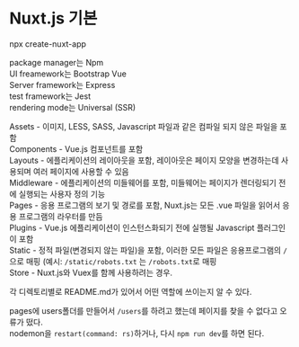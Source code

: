 # Nuxt.js 기본

npx create-nuxt-app <projectName>

package manager는 Npm\
UI freamework는 Bootstrap Vue\
Server framework는 Express\
test framework는 Jest\
rendering mode는 Universal (SSR)

Assets - 이미지, LESS, SASS, Javascript 파일과 같은 컴파일 되지 않은 파일을 포함\
Components - Vue.js 컴포넌트를 포함\
Layouts - 에플리케이션의 레이아웃을 포함, 레이아웃은 페이지 모양을 변경하는데 사용되며 여러 페이지에 사용할 수 있음\
Middleware - 에플리케이션의 미들웨어를 포함, 미들웨어는 페이지가 렌더링되기 전에 실행되는 사용자 정의 기능\
Pages - 응용 프로그램의 보기 및 경로를 포함, Nuxt.js는 모든 .vue 파일을 읽어서 응용 프로그램의 라우터를 만듬\
Plugins - Vue.js 에플리케이션이 인스턴스화되기 전에 실행될 Javascript 플러그인이 포함\
Static - 정적 파일(변경되지 않는 파일)을 포함, 이러한 모든 파일은 응용프로그램의 `/` 으로 매핑 (예시: `/static/robots.txt` 는 `/robots.txt`로 매핑\
Store - Nuxt.js와 Vuex를 함께 사용하려는 경우. 

각 디렉토리별로 README.md가 있어서 어떤 역할에 쓰이는지 알 수 있다.

pages에 users폴더를 만들어서 `/users`를 하려고 했는데 페이지를 찾을 수 없다고 오류가 떴다.\
nodemon을 `restart(command: rs)`하거나, 다시 `npm run dev`를 하면 된다.


